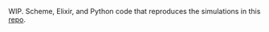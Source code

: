 WIP. Scheme, Elixir, and Python code that reproduces the simulations in this [repo](https://github.com/hinkelman/horse-game).